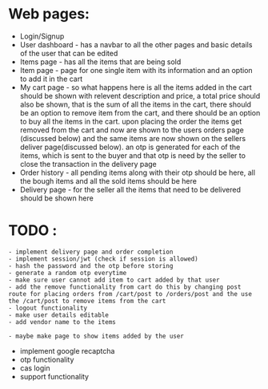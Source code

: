 # Web pages:
 -  Login/Signup
 -  User dashboard - has a navbar to all the other pages and basic details of the user that can be edited
 -  Items page - has all the items that are being sold
 -  Item page - page for one single item with its information and an option to add it in the cart
 -  My cart page - so what happens here is all the items added in the cart should be shown with relevent description and price, a total price should also be shown, that is the sum of all the items in the cart, there should be an option to remove item from the cart, and there should be an option to buy all the items in the cart. upon placing the order the items get removed from the cart and now are shown to the users orders page (discussed below) and the same items are now shown on the sellers deliver page(discussed below). an otp is generated for each of the items, which is sent to the buyer and that otp is need by the seller to close the transaction in the delivery page
 - Order history -  all pending items along with their otp should be here, all the bough items and all the sold items should be here
 - Delivery page - for the seller all the items that need to be delivered should be shown here


# TODO :
    - implement delivery page and order completion
    - implement session/jwt (check if session is allowed)
    - hash the password and the otp before storing
    - generate a random otp everytime
    - make sure user cannot add item to cart added by that user
    - add the remove functionality from cart do this by changing post route for placing orders from /cart/post to /orders/post and the use the /cart/post to remove items from the cart
    - logout functionality
    - make user details editable
    - add vendor name to the items 

    - maybe make page to show items added by the user
    

 - implement google recaptcha
 - otp functionality
 - cas login
 - support functionality
 
